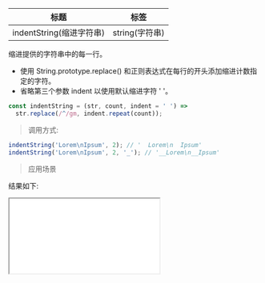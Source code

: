 | 标题                     | 标签           |
| ------------------------ | -------------- |
| indentString(缩进字符串) | string(字符串) |

缩进提供的字符串中的每一行。

- 使用 String.prototype.replace() 和正则表达式在每行的开头添加缩进计数指定的字符。
- 省略第三个参数 indent 以使用默认缩进字符 ' '。

```js
const indentString = (str, count, indent = ' ') =>
  str.replace(/^/gm, indent.repeat(count));
```

> 调用方式:

```js
indentString('Lorem\nIpsum', 2); // '  Lorem\n  Ipsum'
indentString('Lorem\nIpsum', 2, '_'); // '__Lorem\n__Ipsum'
```

> 应用场景

<div class="code-editor" data-url="codes/javascript/html/indentString.html" data-language="html"></div>

结果如下:

<iframe src="codes/javascript/html/indentString.html"></iframe>
